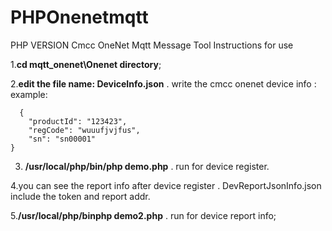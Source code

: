 # PHPOnenetmqtt

PHP VERSION Cmcc OneNet Mqtt Message Tool
Instructions for use

1.**cd mqtt_onenet\Onenet directory**;

2.**edit the file name: DeviceInfo.json** . write the cmcc onenet device info :
example:

```
  {
    "productId": "123423",
    "regCode": "wuuufjvjfus",
    "sn": "sn00001"
}
```



3. **/usr/local/php/bin/php demo.php** . run for device register.

4.you can see the report info after device register . DevReportJsonInfo.json include the token and report addr.

5.**/usr/local/php/binphp  demo2.php** . run for device report info;
